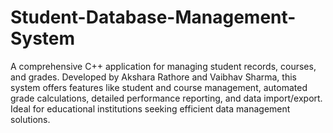 # Student-Database-Management-System
 A comprehensive C++ application for managing student records, courses, and grades. Developed by Akshara Rathore and Vaibhav Sharma, this system offers features like student and course management, automated grade calculations, detailed performance reporting, and data import/export. Ideal for educational institutions seeking efficient data management solutions.
